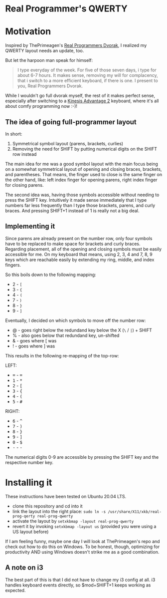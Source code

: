 # Real Programmer's QWERTY



# Motivation 
Inspired by ThePrimeagen's [Real Programmers Dvorak](https://github.com/ThePrimeagen/keyboards), I realized my QWERTY layout needs an update, too.

But let the harpoon man speak for himself:

> I type everyday of the week. For five of those seven days, i type for about 6-7 hours. It makes sense, removing my will for complacency, that i switch to a more efficient keyboard, if there is one. I present to you, Real Programmers Dvorak.

While I wouldn't go full dvorak myself, the rest of it makes perfect sense, especially after switching to a [Kinesis Advantage 2](https://kinesis-ergo.com/keyboards/advantage2-keyboard/) keyboard, where it's all about comfy programming now :-)!



## The idea of going full-programmer layout

In short:

1. Symmetrical symbol layout (parens, brackets, curlies)
2. Removing the need for SHIFT by putting numerical digits on the SHIFT row instead

The main idea for me was a good symbol layout with the main focus being on a somewhat symmetrical layout of opening and closing braces, brackets, and parentheses. That means, the finger used to close is the same finger on the other hand, like: left index finger for opening parens, right index finger for closing parens.

The second idea was, having those symbols accessible without needing to press the SHIFT key. Intuitively it made sense immediately that I type numbers far less frequently than I type those brackets, parens, and curly braces. And pressing SHIFT+1 instead of 1 is really not a big deal. 



## Implementing it
Since parens are already present on the number row, only four symbols have to be replaced to make space for brackets and curly braces. Regarding placement, all of the opening and closing symbols must be easily accessible for me. On my keyboard that means, using 2, 3, 4 and 7, 8, 9 keys which are reachable easily by extending my ring, middle, and index fingers.

So this boils down to the following mapping:

- 2 - `[` 
- 3 - `{`  
- 4 - `(`
- 7 - `)`
- 8 - `}`
- 9 - `]`

Eventually, I decided on which symbols to move off the number row:

- @ - goes right below the redundand key below the X (`\` / `|`) + SHIFT
- % - also goes below that redundand key, un-shifted
- & - goes where [ was
- ! - goes where ] was

This results in the following re-mapping of the top-row:

LEFT:
- <kbd>=</kbd> - <kbd>=</kbd>
- <kbd>1</kbd> - <kbd>*</kbd>
- <kbd>2</kbd> - <kbd>[</kbd>
- <kbd>3</kbd> - <kbd>{</kbd>
- <kbd>4</kbd> - <kbd>(</kbd>
- <kbd>5</kbd> - <kbd>#</kbd>

RIGHT:
- <kbd>6</kbd> - <kbd>^</kbd>
- <kbd>7</kbd> - <kbd>)</kbd>
- <kbd>8</kbd> - <kbd>}</kbd>
- <kbd>9</kbd> - <kbd>]</kbd>
- <kbd>0</kbd> - <kbd>$</kbd>
- <kbd>-</kbd> - <kbd>-</kbd>

The numerical digits 0-9 are accessible by pressing the SHIFT key and the respective number key.


# Installing it

These instructions have been tested on Ubuntu 20.04 LTS.

- clone this repository and cd into it
- link the layout into the right place: `sudo ln -s /usr/share/X11/xkb/real-prog-qerty real-prog-qwerty`
- activate the layout by `setxkbmap -layout real-prog-qwerty`
- revert it by invoking `setxkbmap -layout us` (provided you were using a US layout before)

If I am feeling funny, maybe one day I will look at ThePrimeagen's repo and check out how to do this on Windows. To be honest, though, optimizing for productivity AND using Windows doesn't strike me as a good combination.

## A note on i3
The best part of this is that I did not have to change my i3 config at all. i3 handles keyboard events directly, so $mod+SHIFT+1 keeps working as expected.



